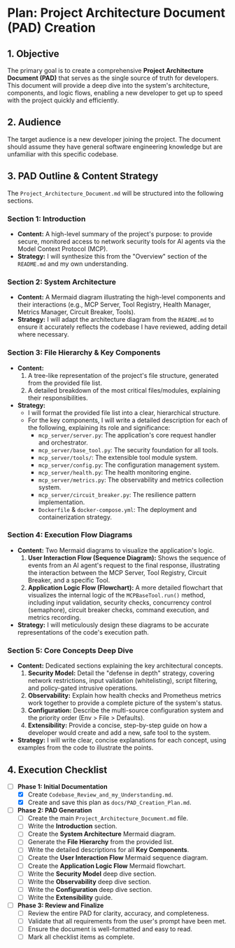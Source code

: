 # Plan: Project Architecture Document (PAD) Creation

## 1. Objective

The primary goal is to create a comprehensive **Project Architecture Document (PAD)** that serves as the single source of truth for developers. This document will provide a deep dive into the system's architecture, components, and logic flows, enabling a new developer to get up to speed with the project quickly and efficiently.

## 2. Audience

The target audience is a new developer joining the project. The document should assume they have general software engineering knowledge but are unfamiliar with this specific codebase.

## 3. PAD Outline & Content Strategy

The `Project_Architecture_Document.md` will be structured into the following sections.

### Section 1: Introduction
-   **Content:** A high-level summary of the project's purpose: to provide secure, monitored access to network security tools for AI agents via the Model Context Protocol (MCP).
-   **Strategy:** I will synthesize this from the "Overview" section of the `README.md` and my own understanding.

### Section 2: System Architecture
-   **Content:** A Mermaid diagram illustrating the high-level components and their interactions (e.g., MCP Server, Tool Registry, Health Manager, Metrics Manager, Circuit Breaker, Tools).
-   **Strategy:** I will adapt the architecture diagram from the `README.md` to ensure it accurately reflects the codebase I have reviewed, adding detail where necessary.

### Section 3: File Hierarchy & Key Components
-   **Content:**
    1.  A tree-like representation of the project's file structure, generated from the provided file list.
    2.  A detailed breakdown of the most critical files/modules, explaining their responsibilities.
-   **Strategy:**
    -   I will format the provided file list into a clear, hierarchical structure.
    -   For the key components, I will write a detailed description for each of the following, explaining its role and significance:
        -   `mcp_server/server.py`: The application's core request handler and orchestrator.
        -   `mcp_server/base_tool.py`: The security foundation for all tools.
        -   `mcp_server/tools/`: The extensible tool module system.
        -   `mcp_server/config.py`: The configuration management system.
        -   `mcp_server/health.py`: The health monitoring engine.
        -   `mcp_server/metrics.py`: The observability and metrics collection system.
        -   `mcp_server/circuit_breaker.py`: The resilience pattern implementation.
        -   `Dockerfile` & `docker-compose.yml`: The deployment and containerization strategy.

### Section 4: Execution Flow Diagrams
-   **Content:** Two Mermaid diagrams to visualize the application's logic.
    1.  **User Interaction Flow (Sequence Diagram):** Shows the sequence of events from an AI agent's request to the final response, illustrating the interaction between the MCP Server, Tool Registry, Circuit Breaker, and a specific Tool.
    2.  **Application Logic Flow (Flowchart):** A more detailed flowchart that visualizes the internal logic of the `MCPBaseTool.run()` method, including input validation, security checks, concurrency control (semaphore), circuit breaker checks, command execution, and metrics recording.
-   **Strategy:** I will meticulously design these diagrams to be accurate representations of the code's execution path.

### Section 5: Core Concepts Deep Dive
-   **Content:** Dedicated sections explaining the key architectural concepts.
    1.  **Security Model:** Detail the "defense in depth" strategy, covering network restrictions, input validation (whitelisting), script filtering, and policy-gated intrusive operations.
    2.  **Observability:** Explain how health checks and Prometheus metrics work together to provide a complete picture of the system's status.
    3.  **Configuration:** Describe the multi-source configuration system and the priority order (Env > File > Defaults).
    4.  **Extensibility:** Provide a concise, step-by-step guide on how a developer would create and add a new, safe tool to the system.
-   **Strategy:** I will write clear, concise explanations for each concept, using examples from the code to illustrate the points.

## 4. Execution Checklist

-   [ ] **Phase 1: Initial Documentation**
    -   [x] Create `Codebase_Review_and_my_Understanding.md`.
    -   [x] Create and save this plan as `docs/PAD_Creation_Plan.md`.
-   [ ] **Phase 2: PAD Generation**
    -   [ ] Create the main `Project_Architecture_Document.md` file.
    -   [ ] Write the **Introduction** section.
    -   [ ] Create the **System Architecture** Mermaid diagram.
    -   [ ] Generate the **File Hierarchy** from the provided list.
    -   [ ] Write the detailed descriptions for all **Key Components**.
    -   [ ] Create the **User Interaction Flow** Mermaid sequence diagram.
    -   [ ] Create the **Application Logic Flow** Mermaid flowchart.
    -   [ ] Write the **Security Model** deep dive section.
    -   [ ] Write the **Observability** deep dive section.
    -   [ ] Write the **Configuration** deep dive section.
    -   [ ] Write the **Extensibility** guide.
-   [ ] **Phase 3: Review and Finalize**
    -   [ ] Review the entire PAD for clarity, accuracy, and completeness.
    -   [ ] Validate that all requirements from the user's prompt have been met.
    -   [ ] Ensure the document is well-formatted and easy to read.
    -   [ ] Mark all checklist items as complete.
